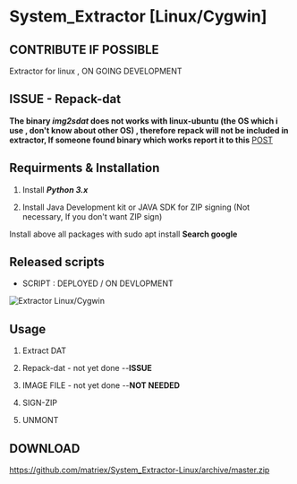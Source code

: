 # System_Extractor [Linux/Cygwin]

## CONTRIBUTE IF POSSIBLE

Extractor for linux , ON GOING DEVELOPMENT

## ISSUE - Repack-dat

**The binary _img2sdat_ does not works with linux-ubuntu (the OS which i use , don't know about other OS) , therefore repack will not be included in extractor, If someone found binary which works report it to this** [POST](http://forum.xda-developers.com/android/help/extract-dat-marshmallow-lollipop-easily-t3334117)


## Requirments & Installation

 1. Install **_Python 3.x_**
 
 2. Install Java Development kit or JAVA SDK for ZIP signing (Not necessary, If you don't want ZIP sign)

  Install above all packages with sudo apt install **Search google**


## Released scripts

* SCRIPT : DEPLOYED / ON DEVLOPMENT

![Extractor Linux/Cygwin](https://github.com/matriex/System_Extractor-Linux/blob/master/EXTRACTOR.PNG.png "EXTRACTOR")

## Usage

1. Extract DAT         

2. Repack-dat  - not yet done   --**ISSUE**

3. IMAGE FILE  - not yet done  --**NOT NEEDED**

4. SIGN-ZIP            

5. UNMONT              
	
## DOWNLOAD

https://github.com/matriex/System_Extractor-Linux/archive/master.zip
